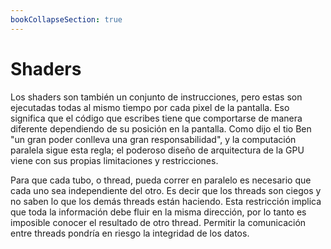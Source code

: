 ```yaml
---
bookCollapseSection: true
---
```


# Shaders

Los shaders son también un conjunto de instrucciones, pero estas son ejecutadas todas al mismo tiempo por cada pixel de la pantalla. Eso significa que el código que escribes tiene que comportarse de manera diferente dependiendo de su posición en la pantalla. Como dijo el tio Ben "un gran poder conlleva una gran responsabilidad", y la computación paralela sigue esta regla; el poderoso diseño de arquitectura de la GPU viene con sus propias limitaciones y restricciones.

Para que cada tubo, o thread, pueda correr en paralelo es necesario que cada uno sea independiente del otro. Es decir que los threads son ciegos y no saben lo que los demás threads están haciendo. Esta restricción implica que toda la información debe fluir en la misma dirección, por lo tanto es imposible conocer el resultado de otro thread. Permitir la comunicación entre threads pondría en riesgo la integridad de los datos.
